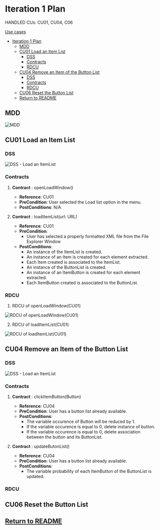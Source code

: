 # Iteration 1 Plan

HANDLED CUs: CU01, CU04, C06

[Use cases](../UseCases/use_cases.md)

- [Iteration 1 Plan](#iteration-1-plan)
  - [MDD](#mdd)
  - [CU01 Load an Item List](#cu01-load-an-item-list)
    - [DSS](#dss)
    - [Contracts](#contracts)
    - [RDCU](#rdcu)
  - [CU04 Remove an Item of the Button List](#cu04-remove-an-item-of-the-button-list)
    - [DSS](#dss-1)
    - [Contracts](#contracts-1)
    - [RDCU](#rdcu-1)
  - [CU06 Reset the Button List](#cu06-reset-the-button-list)
  - [Return to README](#return-to-readme)

## MDD 

![MDD](https://www.plantuml.com/plantuml/png/0/TLDBQzmm4BxhLmnRQA0GkcvQ6inYakusKEXU6jfJBx8zkoiYIsOqBZ6X_xqZcVKZQNomhPdlnKYw2Qo9kyQgy61Sgqat4BYtA6yorRDEZGVTMJvunqut2B-GQktq3B6L5dbxpqZekM_nJWfRRpt1cz9sg2mU6DW3cUE9eJQ45HllrCdK2DYqt4E3JOaKrCKaQut3g0QU-EILOiCISR_RALLP7GBy34YmsQu_5V3qzrpSe-kac5r9KO4yhCkG3v-qBZjcxwGq_AYH-Osn-Mu2HtPsPXif1iZXbaZtiRk9i0A4Dh4YuqC1YP9cbAT9kgEiVLLrXAx2g68Sun5fyloICYJTQFgqJBWq7R35Cl1GZ5EuXhUGOWmYptEyaYGsthVaIrqQQxZFuM2zviaasdzzPD8LUpeFTkpkVDKrwDBCFfwjPUCU9cl1ZgXLjeBBo_H9-vH30VTevJXWBP5-kzlrjLewpYYZJAJ9vWV1PvbIwHoyb9v1fZ7FSOcNmsQkzQhvU3gY-PPGyyWPMmbk1_pCCeSVs186YHufwy__o_DkDT_F7FPonuuBYuHvcKQJt5lzPpP0TOEkbaly3m00 "MDD")


## CU01 Load an Item List

### DSS

![DSS - Load an ItemList](https://www.plantuml.com/plantuml/png/0/JP3DQWCn38JlVWgHKmhT5zX3ISgs4DZsq93shDhgOkALNLdkpzjNcnBOYp3wPaQ3TrLHjCq9N3r7BYWuGzNVH3Ob-WMjo40Vs98-PjPdd0bUIG8ohXJlwC-JvCR1vvG5L92h8M9TNw3FHkpfYMh5YVOfJWpUD2HEezhruNY43iQC0P3Xe3IFiQfpwDLID_sfacm0ApHdaHfzBCXgO5zAYXurPhvm1ESQT7Vsw24NuYNpBNB8tziRXz0PQeQ6xDji3U3XfrXn4lWNhTp9dDScsoQfXzFBkCwuGgZuHU4MxfjgvijcyL9mRaSSx4__0000 "DSS - Load an ItemList")


### Contracts

1.  **Contract** : openLoadWindow()
    - **Reference**: CU01
    - **PreCondition**: User selected the Load list option in the menu.
    - **PostConditions**: N/A

2.  **Contract** : loadItemList(url: URL)
    - **Reference**: CU01
    - **PreCondition**: 
      - User has selected a properly formatted XML file from the File Explorer Window
    - **PostConditions**: 
      - An instance of the ItemList is created. 
      - An instance of an Item is created for each element extracted.
      - Each Item created is associated to the ItemList.
      - An instance of the ButtonList is created. 
      - An instance of an ItemButton is created for each element extracted.
      - Each ItemButton created is associated to the ButtonList.

### RDCU

1. RDCU of openLoadWindow(CU01)

![RDCU of openLoadWindow(CU01)](https://www.plantuml.com/plantuml/png/0/NL1DImCn4BtdLmmzwS6YrmMbibKGF8dLIozZCai7ivEOJ5ZzzywkXM8lOSBxcZURgbYqZT7LJvQC1KUe-XF9tiB-30aqO8iw9571aU2DIa11fwocUDdsEqW3f4pod32yiuGqNVIxwvjBvyn1sND6KLXXphsPb1GZbUuqhW0he7VEILA2I8FEZkWxE97sydeW-6S1_c-ie0RTvnpPetAIzLxWIM7Y6A7GLwEgWF38jYvzvvYAQQTbJq09HauVYYpsWLRYqiRY8IJVHfBPI0_0kdPNT-YXE-zgFT4VeLb_kn3ck8TZsapPa0Gxx2y0 "RDCU of openLoadWindow(CU01)")

2. RDCU of loadItemList(CU01)

![RDCU of loadItemList(CU01)](https://www.plantuml.com/plantuml/png/0/TPFDJkim48NtVeeHgnJHwhArH8Ne1UbAY0KIx2VE52ocTkHCTE7j6UUt3MKJMRRddE-S9BUDO9BsmARvyA76X0Tev8j9dycxnKb5UsnPzZ58m0F1AwKA0nhneXFFVtSl4FV04Qj_GeT7tqYnU_bplJ96vyKxNsCGkC2wtgb4YioKxBoy06m0tUbbcsNkFoMXazXVOJ8cH25Tx2KxehCmovZr5XrOQ1F33SIQmeDdkl-iEIPAnMenp6H13oc9GRVUQX0Bh9uqcMvoeemnfLBfPIWx7dQ8dazDF2jX8bGrmxJUUeRBIpNomv22ZlCRb-zHaHdiKwmeRvvrwvqCnrZ3Gqn0wDuxnUmexzJ5M73C69uLOwOO24Rt_7vjzn64jok8phM9WgF6-g0mIyt7-5zVG5kptXw4vsmRhBhleSWRAqEXWeoyJ7JNYiGmDLWk6Ypv5BqS6YodCKqmQumvHWWxzNksodwmBxJyfT5EwaobvGnMvkZbCTXGQwz_3DK3hNvgdNGv21x7p7NsSaM_ULofkTMr_hJV "RDCU of loadItemList(CU01)")



## CU04 Remove an Item of the Button List

### DSS

![DSS - Load an ItemList](https://www.plantuml.com/plantuml/png/0/JP2nJWCn343tV8NLgGmTM3kW5bL8I8M1gkm-npsYopb7OW_zUtpNWLkIAE_fESgXALQrCKDeGv89AuxGz9xPrvfeHYjouXjQrhSY-eaZmpVNY88heqCQ-bfC8fLSAcX5QOvOT3s1Vus5-8DRmvwFEVK2v0xNe4bz-kboWHsS2qP0WNVbyPoQXe2aNjtihuth1h211KzgeZIXg8FZDEL4gAd8mX52CDYz-64Fv6YOOw-cMcJxs9u2miuDS-EBen57q1-6GcHrVYQK6tIB2jqTdbT1co8gFpBp0xVhrlyrN1SlXd1WYVwdVm00 "DSS - Load an ItemList")


### Contracts

1. **Contract** : clickItemButton(Button)
    - **Reference**: CU04
    - **PreCondition**: User has a button list already available.
    - **PostConditions**:
      - The variable occurence of Button will be reduced by 1.
      - If the variable occurence is equal to 0, delete instance of button.
      - If the variable occurence is equal to 0, delete association between the button and its ButtonList.
  
2. **Contract** : updateButonList()
    - **Reference**: CU04
    - **PreCondition**: User has a button list already available.
    - **PostConditions**:
      - The variable probability of each ItemButton of the ButtonList is updated.

### RDCU

## CU06 Reset the Button List

## [Return to README](../../README.md)